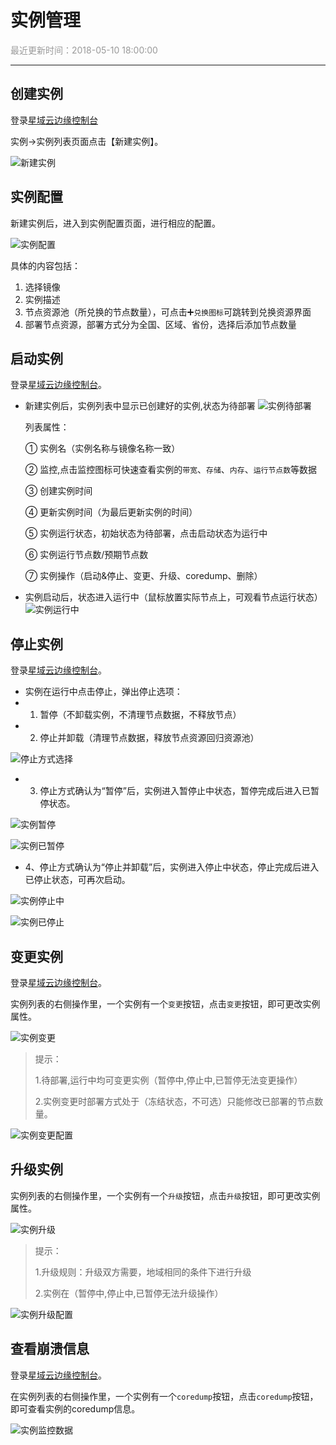 # **实例管理**

<font color="#999999">最近更新时间：2018-05-10 18:00:00</font>

<hr class="page-header-hr"/>

## 创建实例

登录<a href="https://console.xycloud.com/#/overview" target="_blank">星域云边缘控制台</a>

实例->实例列表页面点击【新建实例】。

![新建实例](/themes/daux/img/1/7-1.png)

## 实例配置
新建实例后，进入到实例配置页面，进行相应的配置。

![实例配置](/themes/daux/img/1/8-slpz.png)

具体的内容包括：
1. 选择镜像
2. 实例描述
3. 节点资源池（所兑换的节点数量），可点击➕`兑换图标`可跳转到兑换资源界面
4. 部署节点资源，部署方式分为全国、区域、省份，选择后添加节点数量

## 启动实例
登录<a href="https://console.xycloud.com/#/overview" target="_blank">星域云边缘控制台</a>。
- 新建实例后，实例列表中显示已创建好的实例,状态为待部署
![实例待部署](/themes/daux/img/1/8-sldbs.png)

  列表属性：
  
  ① 实例名（实例名称与镜像名称一致）
  
  ② 监控,点击监控图标可快速查看实例的`带宽`、`存储`、`内存`、`运行节点数`等数据
  
  ③ 创建实例时间
  
  ④ 更新实例时间（为最后更新实例的时间）
  
  ⑤ 实例运行状态，初始状态为待部署，点击启动状态为运行中
  
  ⑥ 实例运行节点数/预期节点数
  
  ⑦ 实例操作（启动&停止、变更、升级、coredump、删除）
  
-  实例启动后，状态进入运行中（鼠标放置实际节点上，可观看节点运行状态）
![实例运行中](/themes/daux/img/1/8-slyxz.png)


## 停止实例
登录<a href="https://console.xycloud.com/#/overview" target="_blank">星域云边缘控制台</a>。
-  实例在运行中点击停止，弹出停止选项：
-  1. 暂停（不卸载实例，不清理节点数据，不释放节点）
-  2. 停止并卸载（清理节点数据，释放节点资源回归资源池）

![停止方式选择](/themes/daux/img/1/8-tzfsxz.png)

-  3. 停止方式确认为“暂停”后，实例进入暂停止中状态，暂停完成后进入已暂停状态。

![实例暂停](/themes/daux/img/1/8-slzt.png)

![实例已暂停](/themes/daux/img/1/8-slyzt.png)

-  4、停止方式确认为“停止并卸载”后，实例进入停止中状态，停止完成后进入已停止状态，可再次启动。

![实例停止中](/themes/daux/img/1/8-sltzz.png)

![实例已停止](/themes/daux/img/1/8-slytz.png)

## 变更实例

登录<a href="https://console.xycloud.com/#/overview" target="_blank">星域云边缘控制台</a>。

实例列表的右侧操作里，一个实例有一个`变更`按钮，点击`变更`按钮，即可更改实例属性。

![实例变更](/themes/daux/img/1/8-slbg.png)

>提示：
>
>1.待部署,运行中均可变更实例（暂停中,停止中,已暂停无法变更操作）
>
>2.实例变更时部署方式处于（冻结状态，不可选）只能修改已部署的节点数量。

![实例变更配置](/themes/daux/img/1/8-slbgpz.png)

## 升级实例

实例列表的右侧操作里，一个实例有一个`升级`按钮，点击`升级`按钮，即可更改实例属性。

![实例升级](/themes/daux/img/1/8-slsj.png)

>提示：
>
>1.升级规则：升级双方需要，地域相同的条件下进行升级
>
>2.实例在（暂停中,停止中,已暂停无法升级操作）

![实例升级配置](/themes/daux/img/1/8-slsjpz.png)

## 查看崩溃信息

登录<a href="https://console.xycloud.com/#/overview" target="_blank">星域云边缘控制台</a>。

在实例列表的右侧操作里，一个实例有一个`coredump`按钮，点击`coredump`按钮，即可查看实例的coredump信息。

![实例监控数据](/themes/daux/img/1/8-sljksj.png)